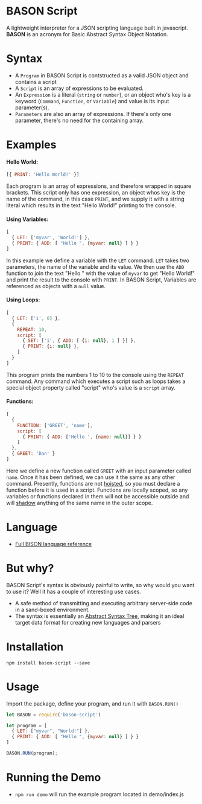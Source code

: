 # BASON Script
A lightweight interpreter for a JSON scripting language built in javascript.  
**BASON** is an acronym for Basic  Abstract  Syntax  Object  Notation.

# Syntax
* A `Program` in BASON Script is contstructed as a valid JSON object and contains a script
* A `Script` is an array of expressions to be evaluated.
* An `Expression` is a literal (`string` or `number`), or an object who's key is a keyword (`Command`, `Function`, or `Variable`) and value is its input parameter(s).
* `Parameters` are also an array of expressions. If there's only one parameter, there's no need for the containing array.

# Examples

#### Hello World:
~~~javascript
[{ PRINT: 'Hello World!' }]
~~~
Each program is an array of expressions, and therefore wrapped in square brackets. This script only has one expression, an object whos key is the name of the command, in this case `PRINT`, and we supply it with a string literal which results in the text "Hello World!" printing to the console.

#### Using Variables:
~~~javascript
[
  { LET: ['myvar', 'World!'] },
  { PRINT: { ADD: [ "Hello ", {myvar: null} ] } }
]
~~~
In this example we define a variable with the `LET` command.  `LET` takes two parameters, the name of the variable and its value.  We then use the `ADD` function to join the text "Hello " with the value of `myvar` to get "Hello World!" and print the result to the console with `PRINT`. In BASON Script, Variables are referenced as objects with a `null` value.

#### Using Loops:
~~~javascript
[
  { LET: ['i', 0] },
  {
    REPEAT: 10,
    script: [
      { SET: ['i', { ADD: [ {i: null}, 1 ] }] },
      { PRINT: {i: null} },
    ]
  }
]
~~~
This program prints the numbers 1 to 10 to the console using the `REPEAT` command. Any command which executes a script such as loops takes a special object property called "script" who's value is a `script` array.

#### Functions:
~~~javascript
[
  {
    FUNCTION: ['GREET', 'name'],
    script: [
      { PRINT: { ADD: ['Hello ', {name: null}] } }
    ]
  },
  { GREET: 'Dan' }
]
~~~
Here we define a new function called `GREET` with an input parameter called `name`.  Once it has been defined, we can use it the same as any other command.  Presently, functions are not [hoisted](https://developer.mozilla.org/en-US/docs/Glossary/Hoisting), so you must declare a function before it is used in a script.
Functions are locally scoped, so any variables or functions declared in them will not be accessible outside and will [shadow](https://en.wikipedia.org/wiki/Variable_shadowing) anything of the same name in the outer scope.

# Language
* [Full BISON language reference](language.md)

# But why?
BASON Script's syntax is obviously painful to write, so why would you want to use it?  Well it has a couple of interesting use cases.
* A safe method of transmitting and executing arbitrary server-side code in a sand-boxed environment.
* The syntax is essentially an [Abstract Syntax Tree](https://en.wikipedia.org/wiki/Abstract_syntax_tree), making it an ideal target data format for creating new languages and parsers

# Installation
~~~
npm install bason-script --save
~~~

# Usage
Import the package, define your program, and run it with `BASON.RUN()`
~~~javascript
let BASON = require('bason-script')

let program = [
  { LET: ["myvar", "World!"] },
  { PRINT: { ADD: [ "Hello ", {myvar: null} ] } }
]

BASON.RUN(program);
~~~

# Running the Demo
* `npm run demo` will run the example program located in demo/index.js
